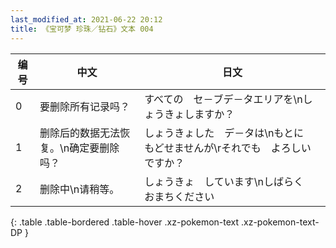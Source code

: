 ```yaml
---
last_modified_at: 2021-06-22 20:12
title: 《宝可梦 珍珠／钻石》文本 004
---
```

| 编号 | 中文 | 日文 |
| ---- | ---- | ---- |
| 0 | 要删除所有记录吗？ | すべての　セ－ブデ－タエリアを\nしょうきょしますか？ |
| 1 | 删除后的数据无法恢复。\n确定要删除吗？ | しょうきょした　デ－タは\nもとに　もどせませんが\rそれでも　よろしいですか？ |
| 2 | 删除中\n请稍等。 | しょうきょ　しています\nしばらく　おまちください |
{: .table .table-bordered .table-hover .xz-pokemon-text .xz-pokemon-text-DP }